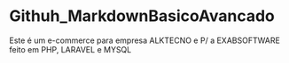 # Githuh_MarkdownBasicoAvancado
Este é um e-commerce para empresa ALKTECNO e P/ a EXABSOFTWARE feito em PHP, LARAVEL  e MYSQL
